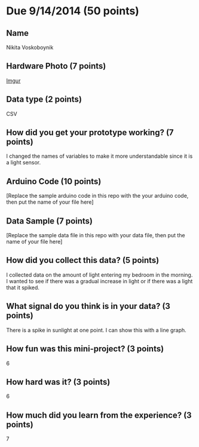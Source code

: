 # Due 9/14/2014  (50 points)


## Name
Nikita Voskoboynik

## Hardware Photo (7 points)
[Imgur](http://i.imgur.com/KqR7w9L.jpg)

## Data type (2 points) 
CSV

## How did you get your prototype working? (7 points)
I changed the names of variables to make it more understandable since it is a light sensor.

## Arduino Code (10 points)
[Replace the sample arduino code in this repo with the your arduino code, then put the name of your file here]

## Data Sample (7 points)
[Replace the sample data file in this repo with your data file, then put the name of your file here]

## How did you collect this data? (5 points)
I collected data on the amount of light entering my bedroom in the morning. I wanted to see if there was a gradual increase in light or if there was a light that it spiked.

## What signal do you think is in your data? (3 points)
There is a spike in sunlight at one point. I can show this with a line graph.

## How fun was this mini-project? (3 points)
6

## How hard was it? (3 points)
6

## How much did you learn from the experience? (3 points)
7
